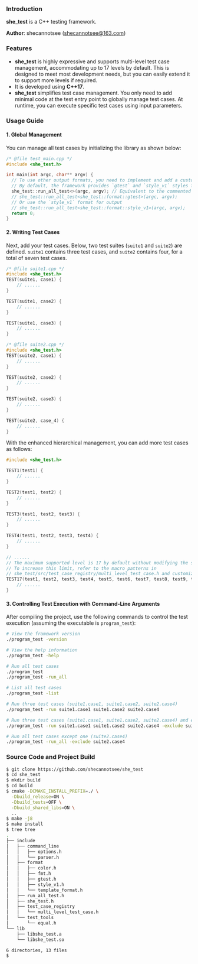### Introduction

**she_test** is a C++ testing framework.

**Author**: shecannotsee (shecannotsee@163.com)



### Features

- **she_test** is highly expressive and supports multi-level test case management, accommodating up to 17 levels by default. This is designed to meet most development needs, but you can easily extend it to support more levels if required.
- It is developed using **C++17**.
- **she_test** simplifies test case management. You only need to add minimal code at the test entry point to globally manage test cases. At runtime, you can execute specific test cases using input parameters.



### Usage Guide

#### 1. Global Management

You can manage all test cases by initializing the library as shown below:

```cpp
/* @file test_main.cpp */
#include <she_test.h>

int main(int argc, char** argv) {
  // To use other output formats, you need to implement and add a custom instance.
  // By default, the framework provides `gtest` and `style_v1` styles for selection.
  she_test::run_all_test<>(argc, argv); // Equivalent to the commented code below
  // she_test::run_all_test<she_test::format::gtest>(argc, argv);
  // Or use the `style_v1` format for output
  // she_test::run_all_test<she_test::format::style_v1>(argc, argv);
  return 0;
}

```



#### 2. Writing Test Cases

Next, add your test cases. Below, two test suites (`suite1` and `suite2`) are defined. `suite1` contains three test cases, and `suite2` contains four, for a total of seven test cases.

```cpp
/* @file suite1.cpp */
#include <she_test.h>
TEST(suite1, case1) {
    // ......
}

TEST(suite1, case2) {
	// ......
}

TEST(suite1, case3) {
	// ......
}

/* @file suite2.cpp */
#include <she_test.h>
TEST(suite2, case1) {
	// ......
}

TEST(suite2, case2) {
	// ......
}

TEST(suite2, case3) {
	// ......
}

TEST(suite2, case_4) {
	// ......
}
```

With the enhanced hierarchical management, you can add more test cases as follows:

```c++
#include <she_test.h>

TEST1(test1) {
    // ......
}

TEST2(test1, test2) {
    // ......
}

TEST3(test1, test2, test3) {
    // ......
}

TEST4(test1, test2, test3, test4) {
    // ......
}

// ......
// The maximum supported level is 17 by default without modifying the source code.
// To increase this limit, refer to the macro patterns in 
// she_test/src/test_case_registry/multi_level_test_case.h and customize accordingly.
TEST17(test1, test2, test3, test4, test5, test6, test7, test8, test9, test10, test11, test12, test13, test14, test15, test16, test17) {
    // ......
}

```



#### 3. Controlling Test Execution with Command-Line Arguments

After compiling the project, use the following commands to control the test execution (assuming the executable is `program_test`):

```bash
# View the framework version
./program_test -version

# View the help information
./program_test -help

# Run all test cases
./program_test
./program_test -run_all

# List all test cases
./program_test -list

# Run three test cases (suite1.case1, suite1.case2, suite2.case4)
./program_test -run suite1.case1 suite1.case2 suite2.case4

# Run three test cases (suite1.case1, suite1.case2, suite2.case4) and exclude one (suite2.case_false)
./program_test -run suite1.case1 suite1.case2 suite2.case4 -exclude suite2.case_false

# Run all test cases except one (suite2.case4)
./program_test -run_all -exclude suite2.case4
```



### Source Code and Project Build

```bash
$ git clone https://github.com/shecannotsee/she_test
$ cd she_test
$ mkdir build
$ cd build
$ cmake -DCMAKE_INSTALL_PREFIX=./ \
  -Dbuild_release=ON \
  -Dbuild_tests=OFF \
  -Dbuild_shared_libs=ON \
  ..
$ make -j8
$ make install
$ tree tree
.
├── include
│   ├── command_line
│   │   ├── options.h
│   │   └── parser.h
│   ├── format
│   │   ├── color.h
│   │   ├── fmt.h
│   │   ├── gtest.h
│   │   ├── style_v1.h
│   │   └── template_format.h
│   ├── run_all_test.h
│   ├── she_test.h
│   ├── test_case_registry
│   │   └── multi_level_test_case.h
│   └── test_tools
│       └── equal.h
└── lib
    ├── libshe_test.a
    └── libshe_test.so

6 directories, 13 files
$
```


